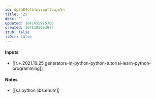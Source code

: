 ```yaml
---
id: dp3a84s4b4wyvwpffvujw5n
title: '25'
desc: ''
updated: 1641455925366
created: 1641105063974
stub: false
isDir: false
---
```



#### Inputs

- [[r.+.2021.10.25.generators-in-python-python-tutorial-learn-python-programming]]

#### Notes

- [[s.l.python.libs.enum]]

